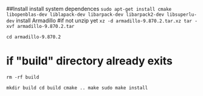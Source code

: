 ##Install
install system dependences
`sudo apt-get install cmake libopenblas-dev liblapack-dev libarpack-dev libarpack2-dev libsuperlu-dev`
install Armadillo
#if not unzip yet
`xz -d armadillo-9.870.2.tar.xz
tar -xvf armadillo-9.870.2.tar`

`cd armadillo-9.870.2`
# if "build" directory already exits
`rm -rf build`

`mkdir build
cd build
cmake ..
make
sudo make install`
